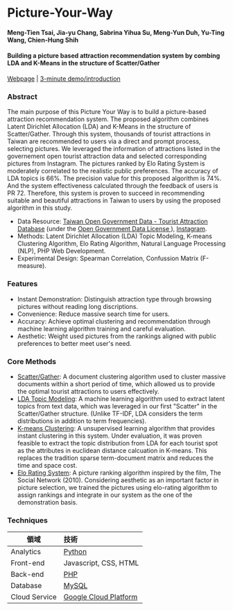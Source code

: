 # Picture-Your-Way
#### Meng-Tien Tsai, Jia-yu Chang, Sabrina Yihua Su, Meng-Yun Duh, Yu-Ting Wang, Chien-Hung Shih
#### Building a picture based attraction recommendation system by combing LDA and K-Means in the structure of Scatter/Gather
[Webpage](http://35.201.182.2/main/index_b.php) | [3-minute demo/introduction](https://www.youtube.com/watch?v=Hjomt424dHA&feature=youtu.be)
### Abstract
The main purpose of this Picture Your Way is to build a picture-based attraction recommendation system. The proposed algorithm combines Latent Dirichlet Allocation (LDA) and K-Means in the structure of Scatter/Gather. Through this system, thousands of tourist attractions in Taiwan are recommended to users via a direct and prompt process, selecting pictures.
We leveraged the information of attractions listed in the governement open tourist attraction data and selected corresponding pictures from Instagram. The pictures ranked by Elo Rating System is moderately correlated to the realistic public preferences. The accuracy of LDA topics is 66%. The precision value for this proposed algorithm is 74%. And the system effectiveness calculated through the feedback of users is PR 72. Therefore, this system is proven to succeed in recommending suitable and beautiful attractions in Taiwan to users by using the proposed algorithm in this study.
* Data Resource: [Taiwan Open Government Data - Tourist Attraction Database](https://data.gov.tw/dataset/7777) (under the [Open Government Data License ](https://data.gov.tw/license#eng)), [Instagram](https://www.instagram.com/).
* Methods: Latent Dirichlet Allocation (LDA) Topic Modeling, K-means Clustering Algorithm, Elo Rating Algorithm, Natural Language Processing (NLP), PHP Web Development.
* Experimental Design: Spearman Correlation, Confussion Matrix (F-measure).
### Features
* Instant Demonstration: Distinguish attraction type through browsing pictures without reading long discriptions.
* Convenience: Reduce massive search time for users.
* Accuracy: Achieve optimal clustering and recommendation through machine learning algorithm training and careful evaluation.
* Aesthetic: Weight used pictures from the rankings aligned with public preferences to better meet user's need.
### Core Methods
* [Scatter/Gather](https://sigir.org/wp-content/uploads/2017/06/p148.pdf): A document clustering algorithm used to cluster massive documents within a short period of time, which allowed us to provide the optimal tourist attractions to users effectively.
* [LDA Topic Modeling](https://web.archive.org/web/20120207011313/http://jmlr.csail.mit.edu/papers/volume3/blei03a/blei03a.pdf): A machine learning algorithm used to extract latent topics from text data, which was leveraged in our first "Scatter" in the Scatter/Gather structure. (Unlike TF-IDF, LDA considers the term distributions in addition to term frequencies).
* [K-means Clustering](https://projecteuclid.org/download/pdf_1/euclid.bsmsp/1200512992): A unsupervised learning algorithm that provides instant clustering in this system. Under evaluation, it was proven feasible to extract the topic distribution from LDA for each tourist spot as the attributes in euclidean distance calcuation in K-means. This replaces the tradition sparse term-document matrix and reduces the time and space cost.
* [Elo Rating System](https://en.wikipedia.org/wiki/Elo_rating_system): A picture ranking algorithm inspired by the film, The Social Network (2010). Considering aesthetic as an important factor in picture selection, we trained the pictures using elo-rating algorithm to assign rankings and integrate in our system as the one of the demonstration basis.
### Techniques
領域           | 技術  |
--------------|:-----|
Analytics| [Python](https://www.python.org/)|
Front-end| Javascript, CSS, HTML|
Back-end  | [PHP](https://www.php.net/docs.php) |
Database|[MySQL](https://www.mysql.com/)|
Cloud Service|[Google Cloud Platform](https://cloud.google.com/gcp/getting-started?hl=zh-tw)|
